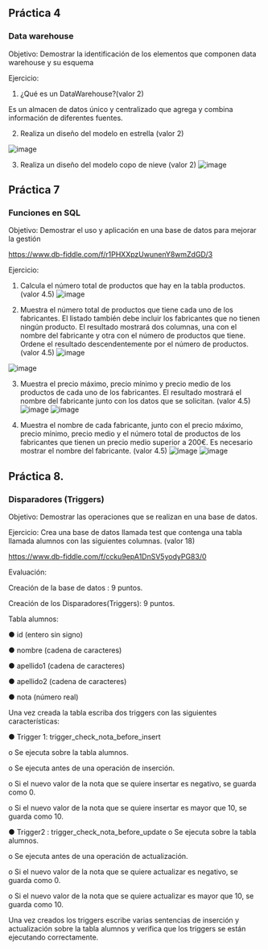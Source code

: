 
## Práctica 4
### Data warehouse

Objetivo: Demostrar la identificación de los elementos que componen data warehouse y
su esquema

Ejercicio:

1. ¿Qué es un DataWarehouse?(valor 2)

Es un almacen de datos único y centralizado que agrega y combina información de diferentes fuentes.  


2. Realiza un diseño del modelo en estrella (valor 2)

![image](https://user-images.githubusercontent.com/101658619/171660538-7442d2dd-2514-4b47-aba7-e6d5823a9d49.png)


3. Realiza un diseño del modelo copo de nieve (valor 2)
![image](https://user-images.githubusercontent.com/101658619/171662021-17990d75-8f41-45c0-afaf-957c83201188.png)



## Práctica 7
### Funciones en SQL
Objetivo: Demostrar el uso y aplicación en una base de datos para mejorar la gestión

https://www.db-fiddle.com/f/r1PHXXpzUwunenY8wmZdGD/3

Ejercicio:

1. Calcula el número total de productos que hay en la tabla productos. (valor 4.5)
![image](https://user-images.githubusercontent.com/101658619/171664040-ee98f4d9-aa2a-4286-bffb-ae3aa92052cf.png)



2. Muestra el número total de productos que tiene cada uno de los fabricantes. El listado
también debe incluir los fabricantes que no tienen ningún producto. El resultado
mostrará dos columnas, una con el nombre del fabricante y otra con el número de
productos que tiene. Ordene el resultado descendentemente por el número de
productos. (valor 4.5)
![image](https://user-images.githubusercontent.com/101658619/171673986-accf4a79-06f7-4743-9efa-184e1b4d243f.png)

![image](https://user-images.githubusercontent.com/101658619/171673914-64780335-10fc-4d56-bb22-9f3b57a9c8f8.png)


3. Muestra el precio máximo, precio mínimo y precio medio de los productos de cada
uno de los fabricantes. El resultado mostrará el nombre del fabricante junto con los
datos que se solicitan. (valor 4.5)
![image](https://user-images.githubusercontent.com/101658619/171674309-f42e79ba-3294-424a-a3fb-0875dfb0a022.png)
![image](https://user-images.githubusercontent.com/101658619/171674366-f1a4f386-30e3-461f-9a10-06972138f247.png)






4. Muestra el nombre de cada fabricante, junto con el precio máximo, precio mínimo,
precio medio y el número total de productos de los fabricantes que tienen un precio
medio superior a 200€. Es necesario mostrar el nombre del fabricante. (valor 4.5)
![image](https://user-images.githubusercontent.com/101658619/171675835-4d8a705f-c2ef-40af-8285-ddd6bb7d9e1a.png)
![image](https://user-images.githubusercontent.com/101658619/171675882-539dec0b-33c6-4a20-97c6-83490943bf12.png)


## Práctica 8.
### Disparadores (Triggers)

Objetivo: Demostrar las operaciones que se realizan en una base de datos.

Ejercicio: Crea una base de datos llamada test que contenga una tabla llamada
alumnos con las siguientes columnas. (valor 18)

https://www.db-fiddle.com/f/ccku9epA1DnSV5yodyPG83/0

Evaluación:

Creación de la base de datos : 9 puntos.

Creación de los Disparadores(Triggers): 9 puntos.

Tabla alumnos:

● id (entero sin signo)

● nombre (cadena de caracteres)

● apellido1 (cadena de caracteres)

● apellido2 (cadena de caracteres)

● nota (número real)

Una vez creada la tabla escriba dos triggers con las siguientes características:

● Trigger 1: trigger_check_nota_before_insert

  o Se ejecuta sobre la tabla alumnos.
  
  o Se ejecuta antes de una operación de inserción.
  
  o Si el nuevo valor de la nota que se quiere insertar es negativo, se guarda
  como 0.
  
  o Si el nuevo valor de la nota que se quiere insertar es mayor que 10, se
  guarda como 10.

● Trigger2 : trigger_check_nota_before_update
  o Se ejecuta sobre la tabla alumnos.
  
  o Se ejecuta antes de una operación de actualización.
  
  o Si el nuevo valor de la nota que se quiere actualizar es negativo, se guarda
  como 0.
  
  o Si el nuevo valor de la nota que se quiere actualizar es mayor que 10, se
  guarda como 10.
  
Una vez creados los triggers escribe varias sentencias de inserción y actualización
sobre la tabla alumnos y verifica que los triggers se están ejecutando
correctamente.
